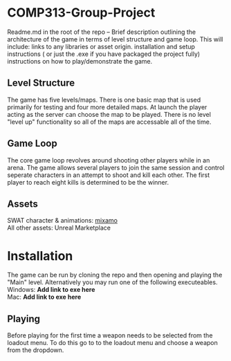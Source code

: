 # COMP313-Group-Project

Readme.md in the root of the repo – Brief description outlining the architecture of the game in terms of level structure and game loop. This will include:
links to any libraries or asset origin.
installation and setup instructions ( or just the .exe if you have packaged the project fully)
instructions on how to play/demonstrate the game.

<h2>Level Structure</h2>
<p>
The game has five levels/maps. There is one basic map that is used primarily for testing and four more detailed maps. At launch the player acting as the server can choose the map to be played. There is no level "level up" functionality so all of the maps are accessable all of the time. 
</p>

<h2>Game Loop</h2>
The core game loop revolves around shooting other players while in an arena. The game allows several players to join the same session and control seperate characters in an attempt to shoot and kill each other. The first player to reach eight kills is determined to be the winner.

<h2>Assets</h2>
SWAT character & animations: <a href src = "https://www.mixamo.com/#/">mixamo</a><br>
All other assets: Unreal Marketplace

<h1>Installation</h1>
The game can be run by cloning the repo and then opening and playing the "Main" level. Alternatively you may run one of the following executeables.<br>
Windows: <strong>Add link to exe here</strong><br>
Mac: <strong>Add link to exe here</strong>

<h2>Playing</h2>
Before playing for the first time a weapon needs to be selected from the loadout menu. To do this go to to the loadout menu and choose a weapon from the dropdown.
